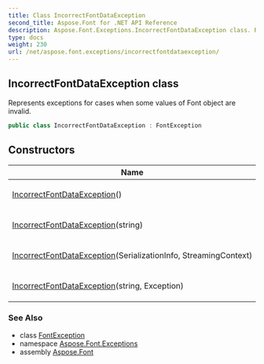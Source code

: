 ```yaml
---
title: Class IncorrectFontDataException
second_title: Aspose.Font for .NET API Reference
description: Aspose.Font.Exceptions.IncorrectFontDataException class. Represents exceptions for cases when some values of Font object are invalid
type: docs
weight: 230
url: /net/aspose.font.exceptions/incorrectfontdataexception/
---
```

## IncorrectFontDataException class

Represents exceptions for cases when some values of Font object are invalid.

```csharp
public class IncorrectFontDataException : FontException
```

## Constructors

| Name | Description |
| --- | --- |
| [IncorrectFontDataException](incorrectfontdataexception/#constructor)() | Initializes new [`FontAgrumentException`](../fontagrumentexception/) object. |
| [IncorrectFontDataException](incorrectfontdataexception/#constructor_2)(string) | Initializes new [`FontAgrumentException`](../fontagrumentexception/) object. |
| [IncorrectFontDataException](incorrectfontdataexception/#constructor_1)(SerializationInfo, StreamingContext) | Initializes new [`FontAgrumentException`](../fontagrumentexception/) object. |
| [IncorrectFontDataException](incorrectfontdataexception/#constructor_3)(string, Exception) | Initializes new [`FontAgrumentException`](../fontagrumentexception/) object. |

### See Also

* class [FontException](../fontexception/)
* namespace [Aspose.Font.Exceptions](../../aspose.font.exceptions/)
* assembly [Aspose.Font](../../)


